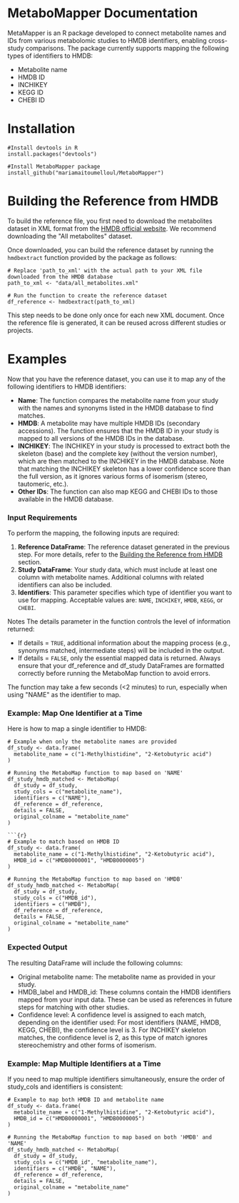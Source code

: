 # MetaboMapper Documentation

MetaMapper is an R package developed to connect metabolite names and IDs from various metabolomic studies to HMDB identifiers, enabling cross-study comparisons. The package currently supports mapping the following types of identifiers to HMDB:

- Metabolite name  
- HMDB ID  
- INCHIKEY  
- KEGG ID  
- CHEBI ID


# Installation

```{r}
#Install devtools in R
install.packages("devtools")

#Install MetaboMapper package
install_github("mariamaitoumelloul/MetaboMapper")
```

# Building the Reference from HMDB

To build the reference file, you first need to download the metabolites dataset in XML format from the [HMDB official website](https://hmdb.ca/downloads). We recommend downloading the "All metabolites" dataset.

Once downloaded, you can build the reference dataset by running the `hmdbextract` function provided by the package as follows:

```{r}
# Replace 'path_to_xml' with the actual path to your XML file downloaded from the HMDB database
path_to_xml <- "data/all_metabolites.xml"

# Run the function to create the reference dataset
df_reference <- hmdbextract(path_to_xml)
```
This step needs to be done only once for each new XML document. Once the reference file is generated, it can be reused across different studies or projects.


# Examples

Now that you have the reference dataset, you can use it to map any of the following identifiers to HMDB identifiers:

- **Name**: The function compares the metabolite name from your study with the names and synonyms listed in the HMDB database to find matches.
- **HMDB**: A metabolite may have multiple HMDB IDs (secondary accessions). The function ensures that the HMDB ID in your study is mapped to all versions of the HMDB IDs in the database.
- **INCHIKEY**: The INCHIKEY in your study is processed to extract both the skeleton (base) and the complete key (without the version number), which are then matched to the INCHIKEY in the HMDB database. Note that matching the INCHIKEY skeleton has a lower confidence score than the full version, as it ignores various forms of isomerism (stereo, tautomeric, etc.).
- **Other IDs**: The function can also map KEGG and CHEBI IDs to those available in the HMDB database.

### Input Requirements

To perform the mapping, the following inputs are required:
1. **Reference DataFrame**: The reference dataset generated in the previous step. For more details, refer to the [Building the Reference from HMDB](#building-the-reference-from-hmdb) section.
2. **Study DataFrame**: Your study data, which must include at least one column with metabolite names. Additional columns with related identifiers can also be included.
3. **Identifiers**: This parameter specifies which type of identifier you want to use for mapping. Acceptable values are: `NAME`, `INCHIKEY`, `HMDB`, `KEGG`, or `CHEBI`.

Notes
The details parameter in the function controls the level of information returned:
- If details = `TRUE`, additional information about the mapping process (e.g., synonyms matched, intermediate steps) will be included in the output.
- If details = `FALSE`, only the essential mapped data is returned.
Always ensure that your df_reference and df_study DataFrames are formatted correctly before running the MetaboMap function to avoid errors.

The function may take a few seconds (<2 minutes) to run, especially when using "NAME" as the identifier to map.

### Example: Map One Identifier at a Time

Here is how to map a single identifier to HMDB:

```{r}
# Example when only the metabolite names are provided
df_study <- data.frame(
  metabolite_name = c("1-Methylhistidine", "2-Ketobutyric acid")
)

# Running the MetaboMap function to map based on 'NAME'
df_study_hmdb_matched <- MetaboMap(
  df_study = df_study,
  study_cols = c("metabolite_name"),
  identifiers = c("NAME"), 
  df_reference = df_reference,
  details = FALSE,
  original_colname = "metabolite_name"
)

```{r}
# Example to match based on HMDB ID
df_study <- data.frame(
  metabolite_name = c("1-Methylhistidine", "2-Ketobutyric acid"),
  HMDB_id = c("HMDB0000001", "HMDB0000005")
)

# Running the MetaboMap function to map based on 'HMDB'
df_study_hmdb_matched <- MetaboMap(
  df_study = df_study,
  study_cols = c("HMDB_id"),
  identifiers = c("HMDB"), 
  df_reference = df_reference,
  details = FALSE,
  original_colname = "metabolite_name"
)
```

### Expected Output
The resulting DataFrame will include the following columns:

- Original metabolite name: The metabolite name as provided in your study.
- HMDB_label and HMDB_id: These columns contain the HMDB identifiers mapped from your input data. These can be used as references in future steps for matching with other studies.
- Confidence level: A confidence level is assigned to each match, depending on the identifier used:
For most identifiers (NAME, HMDB, KEGG, CHEBI), the confidence level is 3.
For INCHIKEY skeleton matches, the confidence level is 2, as this type of match ignores stereochemistry and other forms of isomerism.

### Example: Map Multiple Identifiers at a Time

If you need to map multiple identifiers simultaneously, ensure the order of study_cols and identifiers is consistent:

```{r}
# Example to map both HMDB ID and metabolite name
df_study <- data.frame(
  metabolite_name = c("1-Methylhistidine", "2-Ketobutyric acid"),
  HMDB_id = c("HMDB0000001", "HMDB0000005")
)

# Running the MetaboMap function to map based on both 'HMDB' and 'NAME'
df_study_hmdb_matched <- MetaboMap(
  df_study = df_study,
  study_cols = c("HMDB_id", "metabolite_name"),
  identifiers = c("HMDB", "NAME"), 
  df_reference = df_reference,
  details = FALSE,
  original_colname = "metabolite_name"
)
```

